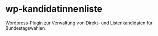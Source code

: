 wp-kandidatinnenliste
=====================

Wordpress-Plugin zur Verwaltung von Direkt- und Listenkandidaten für Bundestagswahlen